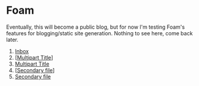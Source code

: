 # Foam

Eventually, this will become a public blog, but for now I'm testing Foam's features for blogging/static site generation. Nothing to see here, come back later.

[inbox]: inbox.md
[multipart title]: multipart-title.md

1. [Inbox]
2. [[Multipart Title]]
3. [Multipart Title]
4. [[Secondary file]]
5. [Secondary file]

[secondary file]: secondary-file.md

